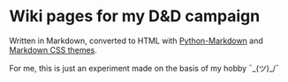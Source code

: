 # Wiki pages for my D&D campaign

Written in Markdown, converted to HTML with [Python-Markdown](https://github.com/Python-Markdown/) and [Markdown CSS themes](https://github.com/jasonm23/markdown-css-themes).

For me, this is just an experiment made on the basis of my hobby ¯\_(ツ)_/¯
